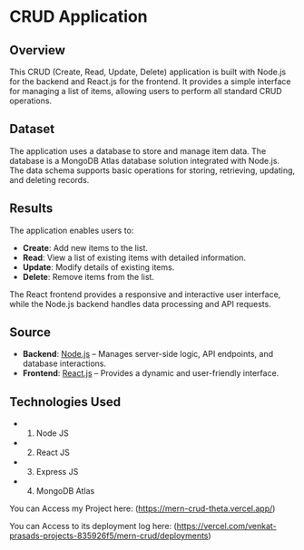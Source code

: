 # CRUD Application

## Overview
This CRUD (Create, Read, Update, Delete) application is built with Node.js for the backend and React.js for the frontend. It provides a simple interface for managing a list of items, allowing users to perform all standard CRUD operations.

## Dataset
The application uses a database to store and manage item data. The database is a MongoDB Atlas database solution integrated with Node.js. The data schema supports basic operations for storing, retrieving, updating, and deleting records.

## Results
The application enables users to:
- **Create**: Add new items to the list.
- **Read**: View a list of existing items with detailed information.
- **Update**: Modify details of existing items.
- **Delete**: Remove items from the list.

The React frontend provides a responsive and interactive user interface, while the Node.js backend handles data processing and API requests.

## Source
- **Backend**: [Node.js](https://nodejs.org/) – Manages server-side logic, API endpoints, and database interactions.
- **Frontend**: [React.js](https://reactjs.org/) – Provides a dynamic and user-friendly interface.

## Technologies Used

* 1. Node JS
* 2. React JS
* 3. Express JS
* 4. MongoDB Atlas

You can Access my Project here: (https://mern-crud-theta.vercel.app/)

You can Access to its deployment log here: (https://vercel.com/venkat-prasads-projects-835926f5/mern-crud/deployments)

